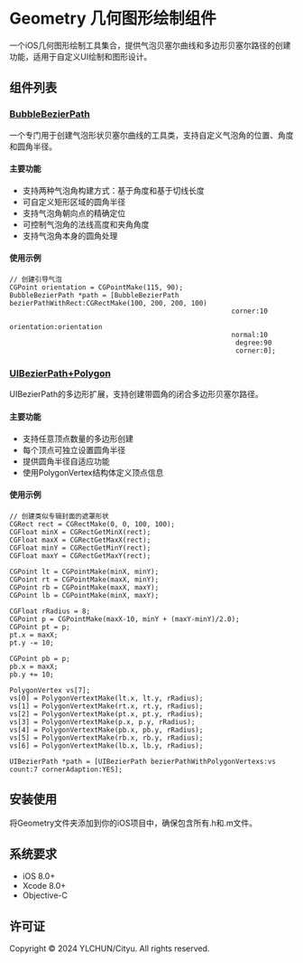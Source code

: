 # Geometry 几何图形绘制组件

一个iOS几何图形绘制工具集合，提供气泡贝塞尔曲线和多边形贝塞尔路径的创建功能，适用于自定义UI绘制和图形设计。

## 组件列表

### [BubbleBezierPath](./BubbleBezierPath.h)
一个专门用于创建气泡形状贝塞尔曲线的工具类，支持自定义气泡角的位置、角度和圆角半径。

#### 主要功能
- 支持两种气泡角构建方式：基于角度和基于切线长度
- 可自定义矩形区域的圆角半径
- 支持气泡角朝向点的精确定位
- 可控制气泡角的法线高度和夹角角度
- 支持气泡角本身的圆角处理

#### 使用示例
```objc
// 创建引导气泡
CGPoint orientation = CGPointMake(115, 90);
BubbleBezierPath *path = [BubbleBezierPath bezierPathWithRect:CGRectMake(100, 200, 200, 100) 
                                                       corner:10 
                                                 orientation:orientation 
                                                       normal:10 
                                                        degree:90 
                                                        corner:0];
```

### [UIBezierPath+Polygon](./UIBezierPath+Polygon.h)
UIBezierPath的多边形扩展，支持创建带圆角的闭合多边形贝塞尔路径。

#### 主要功能
- 支持任意顶点数量的多边形创建
- 每个顶点可独立设置圆角半径
- 提供圆角半径自适应功能
- 使用PolygonVertex结构体定义顶点信息

#### 使用示例
```objc
// 创建类似专辑封面的遮罩形状
CGRect rect = CGRectMake(0, 0, 100, 100);
CGFloat minX = CGRectGetMinX(rect);
CGFloat maxX = CGRectGetMaxX(rect);
CGFloat minY = CGRectGetMinY(rect);
CGFloat maxY = CGRectGetMaxY(rect);

CGPoint lt = CGPointMake(minX, minY);
CGPoint rt = CGPointMake(maxX, minY);
CGPoint rb = CGPointMake(maxX, maxY);
CGPoint lb = CGPointMake(minX, maxY);

CGFloat rRadius = 8;
CGPoint p = CGPointMake(maxX-10, minY + (maxY-minY)/2.0);
CGPoint pt = p;
pt.x = maxX;
pt.y -= 10;

CGPoint pb = p;
pb.x = maxX;
pb.y += 10;

PolygonVertex vs[7];
vs[0] = PolygonVertextMake(lt.x, lt.y, rRadius);
vs[1] = PolygonVertextMake(rt.x, rt.y, rRadius);
vs[2] = PolygonVertextMake(pt.x, pt.y, rRadius);
vs[3] = PolygonVertextMake(p.x, p.y, rRadius);
vs[4] = PolygonVertextMake(pb.x, pb.y, rRadius);
vs[5] = PolygonVertextMake(rb.x, rb.y, rRadius);
vs[6] = PolygonVertextMake(lb.x, lb.y, rRadius);

UIBezierPath *path = [UIBezierPath bezierPathWithPolygonVertexs:vs count:7 cornerAdaption:YES];
```

## 安装使用

将Geometry文件夹添加到你的iOS项目中，确保包含所有.h和.m文件。

## 系统要求

- iOS 8.0+
- Xcode 8.0+
- Objective-C

## 许可证

Copyright © 2024 YLCHUN/Cityu. All rights reserved.
